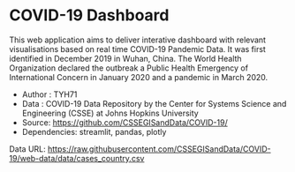 # COVID-19 Dashboard

This web application aims to deliver interative dashboard with relevant visualisations based on real time COVID-19 Pandemic Data. It was first identified in December 2019 in Wuhan, China. The World Health Organization declared the outbreak a Public Health Emergency of International Concern in January 2020 and a pandemic in March 2020.

- Author : TYH71
- Data : COVID-19 Data Repository by the Center for Systems Science and Engineering (CSSE) at Johns Hopkins University
- Source: https://github.com/CSSEGISandData/COVID-19/
- Dependencies: streamlit, pandas, plotly

Data URL: https://raw.githubusercontent.com/CSSEGISandData/COVID-19/web-data/data/cases_country.csv

